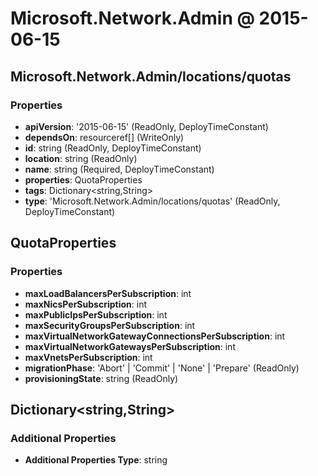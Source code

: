 # Microsoft.Network.Admin @ 2015-06-15

## Microsoft.Network.Admin/locations/quotas
### Properties
* **apiVersion**: '2015-06-15' (ReadOnly, DeployTimeConstant)
* **dependsOn**: resourceref[] (WriteOnly)
* **id**: string (ReadOnly, DeployTimeConstant)
* **location**: string (ReadOnly)
* **name**: string (Required, DeployTimeConstant)
* **properties**: QuotaProperties
* **tags**: Dictionary<string,String>
* **type**: 'Microsoft.Network.Admin/locations/quotas' (ReadOnly, DeployTimeConstant)

## QuotaProperties
### Properties
* **maxLoadBalancersPerSubscription**: int
* **maxNicsPerSubscription**: int
* **maxPublicIpsPerSubscription**: int
* **maxSecurityGroupsPerSubscription**: int
* **maxVirtualNetworkGatewayConnectionsPerSubscription**: int
* **maxVirtualNetworkGatewaysPerSubscription**: int
* **maxVnetsPerSubscription**: int
* **migrationPhase**: 'Abort' | 'Commit' | 'None' | 'Prepare' (ReadOnly)
* **provisioningState**: string (ReadOnly)

## Dictionary<string,String>
### Additional Properties
* **Additional Properties Type**: string

